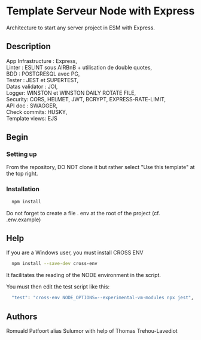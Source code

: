 # Template Serveur Node with Express

Architecture to start any server project in ESM with Express.

## Description

App Infrastructure : Express,  
Linter : ESLINT sous AIRBnB + utilisation de double quotes,  
BDD : POSTGRESQL avec PG,    
Tester : JEST et SUPERTEST,  
Datas validator : JOI,  
Logger: WINSTON et WINSTON DAILY ROTATE FILE,  
Security: CORS, HELMET, JWT, BCRYPT, EXPRESS-RATE-LIMIT,   
API doc : SWAGGER,    
Check commits: HUSKY,   
Template views: EJS 

## Begin

### Setting up

From the repository, DO NOT clone it but rather select "Use this template" at the top right. 

### Installation
```bash
  npm install
```
Do not forget to create a file . env at the root of the project (cf. .env.example)


## Help

If you are a Windows user, you must install CROSS ENV
```bash
  npm install --save-dev cross-env
```
It facilitates the reading of the NODE environment in the script.

You must then edit the test script like this:
```bash
  "test": "cross-env NODE_OPTIONS=--experimental-vm-modules npx jest",
```

## Authors

Romuald Patfoort alias Sulumor with help of Thomas Trehou-Lavediot

